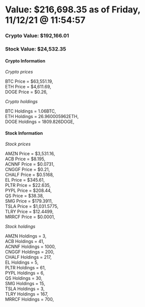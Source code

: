 # Value: $216,698.35 as of Friday, 11/12/21 @ 11:54:57 

### Crypto Value: $192,166.01

### Stock Value: $24,532.35

#### Crypto Information 
*Crypto prices* 

BTC Price = $63,551.19,  
ETH Price = $4,611.69,  
DOGE Price = $0.26,  


*Crypto holdings* 

BTC Holdings = 1.06BTC,  
ETH Holdings = 26.960005962ETH,  
DOGE Holdings = 1809.826DOGE,  


#### Stock Information 

*Stock prices* 

AMZN Price = $3,531.16,  
ACB Price = $8.195,  
ACNNF Price = $0.0731,  
CNGGF Price = $0.21,  
CHALF Price = $0.5168,  
EL Price = $345.61,  
PLTR Price = $22.635,  
PYPL Price = $208.44,  
QS Price = $38.38,  
SMG Price = $179.3911,  
TSLA Price = $1,031.5775,  
TLRY Price = $12.4499,  
MRRCF Price = $0.0001,  


*Stock holdings* 

AMZN Holdings = 3,  
ACB Holdings = 41,  
ACNNF Holdings = 1000,  
CNGGF Holdings = 200,  
CHALF Holdings = 217,  
EL Holdings = 5,  
PLTR Holdings = 61,  
PYPL Holdings = 6,  
QS Holdings = 30,  
SMG Holdings = 15,  
TSLA Holdings = 3,  
TLRY Holdings = 167,  
MRRCF Holdings = 700,  


